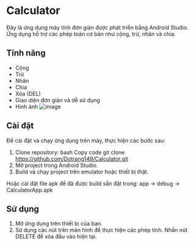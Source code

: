 # Calculator
Đây là ứng dụng máy tính đơn giản được phát triển bằng Android Studio. Ứng dụng hỗ trợ các phép toán cơ bản như cộng, trừ, nhân và chia.

## Tính năng
- Cộng
- Trừ
- Nhân
- Chia
- Xóa (DEL)
- Giao diện đơn giản và dễ sử dụng
- Hình ảnh
  ![image](https://github.com/Dotrang149/Calculator/assets/95564136/88203138-375c-476a-8013-1f003393bf33)


## Cài đặt
Để cài đặt và chạy ứng dụng trên máy, thực hiện các bước sau:
1. Clone repository:
bash
Copy code
git clone https://github.com/Dotrang149/Calculator.git
2. Mở project trong Android Studio.
3. Build và chạy project trên emulator hoặc thiết bị thật.  

Hoặc cài đặt file apk để đã được build sẵn đặt trong: app -> debug -> CalculatorApp.apk
## Sử dụng
1. Mở ứng dụng trên thiết bị của bạn.
2. Sử dụng các nút trên màn hình để thực hiện các phép tính.
Nhấn nút DELETE để xóa đầu vào hiện tại.
